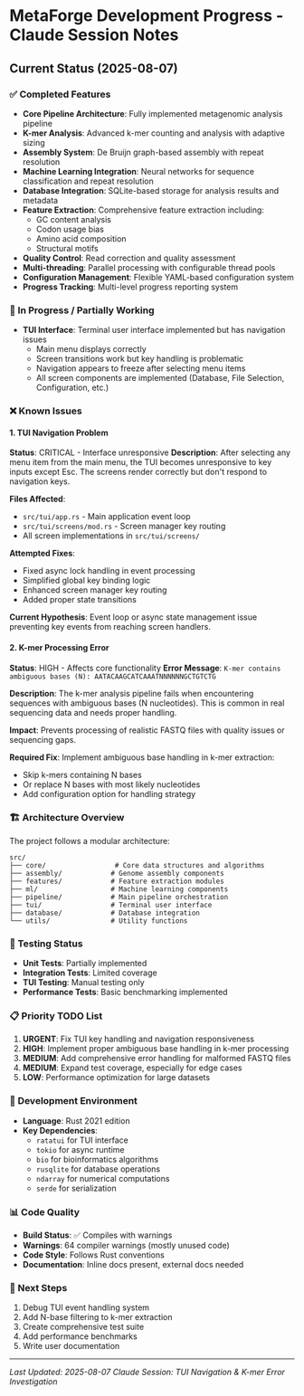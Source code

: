 # MetaForge Development Progress - Claude Session Notes

## Current Status (2025-08-07)

### ✅ Completed Features
- **Core Pipeline Architecture**: Fully implemented metagenomic analysis pipeline
- **K-mer Analysis**: Advanced k-mer counting and analysis with adaptive sizing
- **Assembly System**: De Bruijn graph-based assembly with repeat resolution
- **Machine Learning Integration**: Neural networks for sequence classification and repeat resolution
- **Database Integration**: SQLite-based storage for analysis results and metadata
- **Feature Extraction**: Comprehensive feature extraction including:
  - GC content analysis
  - Codon usage bias
  - Amino acid composition
  - Structural motifs
- **Quality Control**: Read correction and quality assessment
- **Multi-threading**: Parallel processing with configurable thread pools
- **Configuration Management**: Flexible YAML-based configuration system
- **Progress Tracking**: Multi-level progress reporting system

### 🔄 In Progress / Partially Working
- **TUI Interface**: Terminal user interface implemented but has navigation issues
  - Main menu displays correctly
  - Screen transitions work but key handling is problematic
  - Navigation appears to freeze after selecting menu items
  - All screen components are implemented (Database, File Selection, Configuration, etc.)

### ❌ Known Issues

#### 1. TUI Navigation Problem
**Status**: CRITICAL - Interface unresponsive
**Description**: After selecting any menu item from the main menu, the TUI becomes unresponsive to key inputs except Esc. The screens render correctly but don't respond to navigation keys.

**Files Affected**:
- `src/tui/app.rs` - Main application event loop
- `src/tui/screens/mod.rs` - Screen manager key routing
- All screen implementations in `src/tui/screens/`

**Attempted Fixes**:
- Fixed async lock handling in event processing
- Simplified global key binding logic
- Enhanced screen manager key routing
- Added proper state transitions

**Current Hypothesis**: Event loop or async state management issue preventing key events from reaching screen handlers.

#### 2. K-mer Processing Error
**Status**: HIGH - Affects core functionality
**Error Message**: `K-mer contains ambiguous bases (N): AATACAAGCATCAAATNNNNNNGCTGTCTG`

**Description**: The k-mer analysis pipeline fails when encountering sequences with ambiguous bases (N nucleotides). This is common in real sequencing data and needs proper handling.

**Impact**: Prevents processing of realistic FASTQ files with quality issues or sequencing gaps.

**Required Fix**: Implement ambiguous base handling in k-mer extraction:
- Skip k-mers containing N bases
- Or replace N bases with most likely nucleotides
- Add configuration option for handling strategy

### 🏗️ Architecture Overview

The project follows a modular architecture:

```
src/
├── core/                 # Core data structures and algorithms
├── assembly/            # Genome assembly components
├── features/            # Feature extraction modules  
├── ml/                  # Machine learning components
├── pipeline/            # Main pipeline orchestration
├── tui/                 # Terminal user interface
├── database/            # Database integration
└── utils/               # Utility functions
```

### 🧪 Testing Status
- **Unit Tests**: Partially implemented
- **Integration Tests**: Limited coverage
- **TUI Testing**: Manual testing only
- **Performance Tests**: Basic benchmarking implemented

### 📋 Priority TODO List

1. **URGENT**: Fix TUI key handling and navigation responsiveness
2. **HIGH**: Implement proper ambiguous base handling in k-mer processing
3. **MEDIUM**: Add comprehensive error handling for malformed FASTQ files
4. **MEDIUM**: Expand test coverage, especially for edge cases
5. **LOW**: Performance optimization for large datasets

### 🔧 Development Environment
- **Language**: Rust 2021 edition
- **Key Dependencies**:
  - `ratatui` for TUI interface
  - `tokio` for async runtime
  - `bio` for bioinformatics algorithms
  - `rusqlite` for database operations
  - `ndarray` for numerical computations
  - `serde` for serialization

### 📊 Code Quality
- **Build Status**: ✅ Compiles with warnings
- **Warnings**: 64 compiler warnings (mostly unused code)
- **Code Style**: Follows Rust conventions
- **Documentation**: Inline docs present, external docs needed

### 🚀 Next Steps
1. Debug TUI event handling system
2. Add N-base filtering to k-mer extraction
3. Create comprehensive test suite
4. Add performance benchmarks
5. Write user documentation

---

*Last Updated: 2025-08-07*
*Claude Session: TUI Navigation & K-mer Error Investigation*